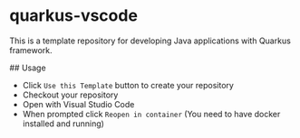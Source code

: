 # quarkus-vscode

This is a template repository for developing Java applications with Quarkus framework.

## Usage

- Click `Use this Template` button to create your repository
- Checkout your repository
- Open with Visual Studio Code
- When prompted click `Reopen in container` (You need to have docker installed and running)